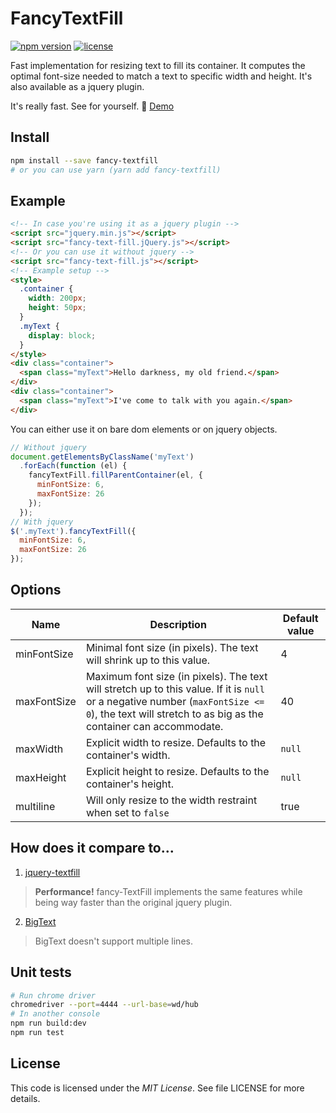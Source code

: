# FancyTextFill
[![npm version](https://badge.fury.io/js/fancy-textfill.svg)](https://badge.fury.io/js/fancy-textfill)
[![license](https://img.shields.io/github/license/fazouane-marouane/fancy-textfill.svg)](https://github.com/fazouane-marouane/fancy-textfill/blob/master/LICENSE)

Fast implementation for resizing text to fill its container.
It computes the optimal font-size needed to match a text to specific width and height.
It's also available as a jquery plugin.

It's really fast. See for yourself. :metal: [Demo](https://fazouane-marouane.github.io/fancy-textfill/)

## Install

```bash
npm install --save fancy-textfill
# or you can use yarn (yarn add fancy-textfill)
```

## Example

```html
<!-- In case you're using it as a jquery plugin -->
<script src="jquery.min.js"></script>
<script src="fancy-text-fill.jQuery.js"></script>
<!-- Or you can use it without jquery -->
<script src="fancy-text-fill.js"></script>
<!-- Example setup -->
<style>
  .container {
    width: 200px;
    height: 50px;
  }
  .myText {
    display: block;
  }
</style>
<div class="container">
  <span class="myText">Hello darkness, my old friend.</span>
</div>
<div class="container">
  <span class="myText">I've come to talk with you again.</span>
</div>
```

You can either use it on bare dom elements or on jquery objects.

```js
// Without jquery
document.getElementsByClassName('myText')
  .forEach(function (el) {
    fancyTextFill.fillParentContainer(el, {
      minFontSize: 6,
      maxFontSize: 26
    });
  });
// With jquery
$('.myText').fancyTextFill({
  minFontSize: 6,
  maxFontSize: 26
});
```

## Options

| Name        | Description | Default value |
|-------------|-------------|---------------|
| minFontSize | Minimal font size (in pixels). The text will shrink up to this value. | 4 |
| maxFontSize | Maximum font size (in pixels). The text will stretch up to this value. If it is `null` or a negative number (`maxFontSize <= 0`), the text will stretch to as big as the container can accommodate. | 40 |
| maxWidth    | Explicit width to resize. Defaults to the container's width. | `null` |
| maxHeight   | Explicit height to resize. Defaults to the container's height. | `null` |
| multiline   | Will only resize to the width restraint when set to `false` | true |

## How does it compare to...

1. [jquery-textfill](https://github.com/jquery-textfill/jquery-textfill)

> **Performance!** fancy-TextFill implements the same features while being way faster than the original jquery plugin.

2. [BigText](https://github.com/zachleat/BigText)

> BigText doesn't support multiple lines.

## Unit tests

```bash
# Run chrome driver
chromedriver --port=4444 --url-base=wd/hub
# In another console
npm run build:dev
npm run test
```

## License

This code is licensed under the _MIT License_. See file LICENSE for more details.
